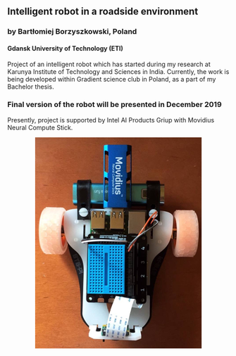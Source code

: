 ## Intelligent robot in a roadside environment
### by Bartłomiej Borzyszkowski, Poland
#### Gdansk University of Technology (ETI)


Project of an intelligent robot which has started during my research at Karunya Institute of Technology and Sciences in India. Currently, the work is being developed within Gradient science club in Poland, as a part of my Bachelor thesis.

### Final version of the robot will be presented in December 2019

Presently, project is supported by Intel AI Products Griup with Movidius Neural Compute Stick.
<p align="center">
  <img width="378" height="480" src="./Others/robot.jpg?raw=true ">
</p>
